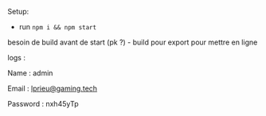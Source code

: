 Setup:
- run ```npm i && npm start```

besoin de build avant de start (pk ?) - build pour export pour mettre en ligne

logs : 

Name : admin

Email : lprieu@gaming.tech

Password : nxh45yTp